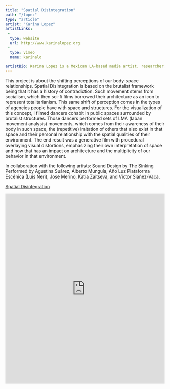 ```yaml
---
title: "Spatial Disintegration"
path: "/lopez"
type: "article"
artist: "Karina Lopez"
artistLinks:
 -
  type: website
  url: http://www.karinalopez.org
 -
  type: vimeo
  name: karinalo

artistBio: Karina Lopez is a Mexican LA-based media artist, researcher, and holds a B.A. in Design | Media Arts. She does interdisciplinary research in art, architecture, and science. Whilst combining a variety of genres and techniques, her focus revolves around the patterns that exist in the relationship between the human body and technology. Her creative practices include costume software, audio-visual installations, data visualizations, interactive design, photography, videography, and VR.lizations, interactive design, photography, videography, and VR.
---
```



This project is about the shifting perceptions of our body-space relationships. Spatial Disintegration is based on the brutalist framework being that it has a history of contradiction. Such movement stems from socialism, which then sci-fi films borrowed their architecture as an icon to represent totalitarianism. This same shift of perception comes in the types of agencies people have with space and structures. For the visualization of this concept, I filmed dancers cohabit in public spaces surrounded by brutalist structures. Those dancers performed sets of LMA (laban movement analysis) movements, which comes from their awareness of their body in such space, the (repetitive) imitation of others that also exist in that space and their personal relationship with the spatial qualities of their environment. The end result was a generative film with procedural overlaying visual distortions, emphasizing their own interpretation of space and how that has an impact on architecture and the multiplicity of our behavior in that environment.

In collaboration with the following artists:
Sound Design by The Sinking
Performed by Agustina Suárez, Alberto Munguía, Año Luz Plataforma Escénica (Luis Neri), Jose Merino, Katia Zaitseva, and Victor Siáñez-Vaca.

[Spatial Disintegration](https://vimeo.com/341427201)
<iframe src="https://player.vimeo.com/video/341427201" width="100%" height="600" frameborder="0" allow="autoplay; fullscreen" allowfullscreen></iframe>
